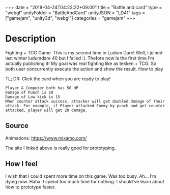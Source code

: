 +++
date = "2018-04-24T04:23:22+09:00"
title = "Battle and card"
type = "webgl"
unityFolder = "BattleAndCard"
unityJSON = "LD41"
tags = ["gamejam", "unity3d", "webgl"]
categories = "gamejam"
+++

# Description

Fighting + TCG Game. This is my second time in Ludum Dare! Well, I joined last winter ludumdare 40 but I failed :). Thefore now is the first time I’m actually publishing it! My goal was real fighting like as tekken + TCG. So both user concurrently execute the action and show the result.
How to play

TL; DR: Click the card when you are ready to play!

    Player & Computer both has 50 HP
    Damage of Punch is 10
    Damage of Low kick is 15
    When counter attack success, attacker will get doubled damage of their attack. For example, if Player attacked Enemy by punch and get counter attacked, player will get 20 damage.

## Source

Animations: https://www.mixamo.com/

The site I linked above is really good for prototyping.

## How I feel

I wish that I could spent more time on this game. Was too busy. Ah… I’m dying now. Haha. I spend too much time for nothing. I should’ve learn about how to prototype faster.